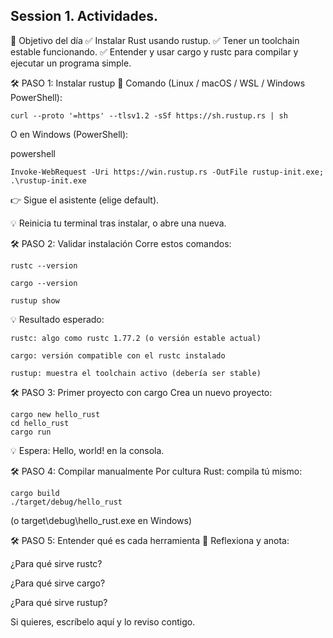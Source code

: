 ## Session 1. Actividades.

🎯 Objetivo del día
✅ Instalar Rust usando rustup.
✅ Tener un toolchain estable funcionando.
✅ Entender y usar cargo y rustc para compilar y ejecutar un programa simple.

🛠 PASO 1: Instalar rustup
📌 Comando (Linux / macOS / WSL / Windows PowerShell):
 
    curl --proto '=https' --tlsv1.2 -sSf https://sh.rustup.rs | sh

O en Windows (PowerShell):

powershell
 
    Invoke-WebRequest -Uri https://win.rustup.rs -OutFile rustup-init.exe; .\rustup-init.exe

👉 Sigue el asistente (elige default).

💡 Reinicia tu terminal tras instalar, o abre una nueva.

🛠 PASO 2: Validar instalación
Corre estos comandos:

    rustc --version

    cargo --version

    rustup show

💡 Resultado esperado:

    rustc: algo como rustc 1.77.2 (o versión estable actual)

    cargo: versión compatible con el rustc instalado

    rustup: muestra el toolchain activo (debería ser stable)

🛠 PASO 3: Primer proyecto con cargo
Crea un nuevo proyecto:
 
    cargo new hello_rust
    cd hello_rust
    cargo run

💡 Espera: Hello, world! en la consola.

🛠 PASO 4: Compilar manualmente
Por cultura Rust: compila tú mismo:
 
    cargo build
    ./target/debug/hello_rust

(o target\debug\hello_rust.exe en Windows)

🛠 PASO 5: Entender qué es cada herramienta
📝 Reflexiona y anota:

¿Para qué sirve rustc?

¿Para qué sirve cargo?

¿Para qué sirve rustup?

Si quieres, escríbelo aquí y lo reviso contigo.

